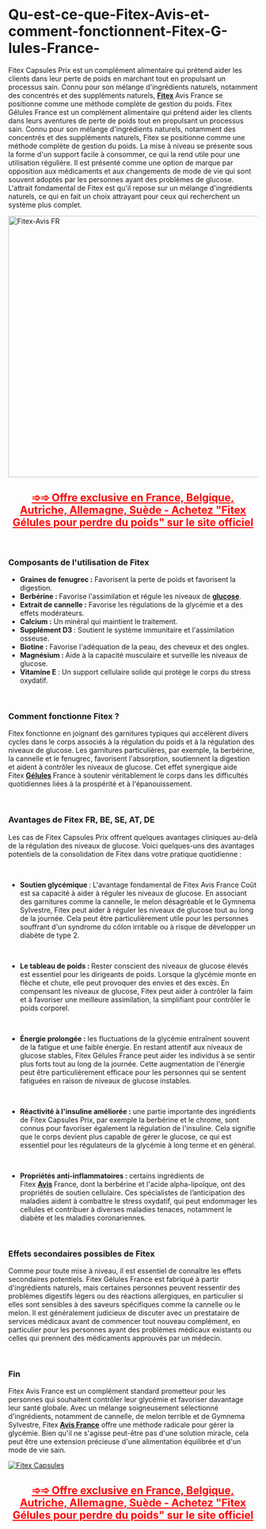 # Qu-est-ce-que-Fitex-Avis-et-comment-fonctionnent-Fitex-G-lules-France-

<p>Fitex Capsules Prix est un compl&eacute;ment alimentaire qui pr&eacute;tend aider les clients dans leur perte de poids en marchant tout en propulsant un processus sain. Connu pour son m&eacute;lange d'ingr&eacute;dients naturels, notamment des concentr&eacute;s et des suppl&eacute;ments naturels,&nbsp;<strong><a href="https://fitexdiet.fr/">Fitex</a>&nbsp;</strong>Avis France se positionne comme une m&eacute;thode compl&egrave;te de gestion du poids. Fitex G&eacute;lules France est un compl&eacute;ment alimentaire qui pr&eacute;tend aider les clients dans leurs aventures de perte de poids tout en propulsant un processus sain. Connu pour son m&eacute;lange d'ingr&eacute;dients naturels, notamment des concentr&eacute;s et des suppl&eacute;ments naturels, Fitex se positionne comme une m&eacute;thode compl&egrave;te de gestion du poids. La mise &agrave; niveau se pr&eacute;sente sous la forme d'un support facile &agrave; consommer, ce qui la rend utile pour une utilisation r&eacute;guli&egrave;re. Il est pr&eacute;sent&eacute; comme une option de marque par opposition aux m&eacute;dicaments et aux changements de mode de vie qui sont souvent adopt&eacute;s par les personnes ayant des probl&egrave;mes de glucose. L'attrait fondamental de Fitex est qu'il repose sur un m&eacute;lange d'ingr&eacute;dients naturels, ce qui en fait un choix attrayant pour ceux qui recherchent un syst&egrave;me plus complet.</p>
<p><a href="https://fitexdiet.fr/go/acheter/"><img src="https://cdn.prod.website-files.com/678f9adb71d5db76c708a131/678f9d448a424a7db24de240_Fitex-Avis-FR.jpeg" alt="Fitex-Avis FR" width="905" height="528" border="0" /></a></p>
<h2 style="text-align: center;"><span style="text-decoration: underline; color: #ff0000;"><strong><a style="color: #ff0000; text-decoration: underline;" href="https://fitexdiet.fr/go/acheter/">➾➾ Offre exclusive en France, Belgique, Autriche, Allemagne, Su&egrave;de - Achetez "Fitex G&eacute;lules pour perdre du poids" sur le site officiel</a></strong></span></h2>
<p>&nbsp;</p>
<h3><strong>Composants de l'utilisation de Fitex</strong></h3>
<ul>
<li><strong>Graines de fenugrec :</strong>&nbsp;Favorisent la perte de poids et favorisent la digestion.</li>
<li><strong>Berb&eacute;rine :&nbsp;</strong>Favorise l'assimilation et r&eacute;gule les niveaux de&nbsp;<strong><a href="https://fitexdiet.fr/fitex-se/">glucose</a></strong>.</li>
<li><strong>Extrait de cannelle :</strong>&nbsp;Favorise les r&eacute;gulations de la glyc&eacute;mie et a des effets mod&eacute;rateurs.</li>
<li><strong>Calcium :</strong>&nbsp;Un min&eacute;ral qui maintient le traitement.</li>
<li><strong>Suppl&eacute;ment D3&nbsp;</strong>: Soutient le syst&egrave;me immunitaire et l'assimilation osseuse.</li>
<li><strong>Biotine :</strong>&nbsp;Favorise l'ad&eacute;quation de la peau, des cheveux et des ongles.</li>
<li><strong>Magn&eacute;sium :&nbsp;</strong>Aide &agrave; la capacit&eacute; musculaire et surveille les niveaux de glucose.</li>
<li><strong>Vitamine E&nbsp;</strong>: Un support cellulaire solide qui prot&egrave;ge le corps du stress oxydatif.</li>
</ul>
<p>&nbsp;</p>
<h3><strong>Comment fonctionne Fitex ?</strong></h3>
<p>Fitex fonctionne en joignant des garnitures typiques qui acc&eacute;l&egrave;rent divers cycles dans le corps associ&eacute;s &agrave; la r&eacute;gulation du poids et &agrave; la r&eacute;gulation des niveaux de glucose. Les garnitures particuli&egrave;res, par exemple, la berb&eacute;rine, la cannelle et le fenugrec, favorisent l'absorption, soutiennent la digestion et aident &agrave; contr&ocirc;ler les niveaux de glucose. Cet effet synergique aide Fitex&nbsp;<strong><a href="https://nexagentesto.com/nexagen-avis/">G&eacute;lules</a>&nbsp;</strong>France &agrave; soutenir v&eacute;ritablement le corps dans les difficult&eacute;s quotidiennes li&eacute;es &agrave; la prosp&eacute;rit&eacute; et &agrave; l'&eacute;panouissement.</p>
<p>&nbsp;</p>
<h3><strong>Avantages de Fitex FR, BE, SE, AT, DE</strong></h3>
<p>Les cas de Fitex Capsules Prix offrent quelques avantages cliniques au-del&agrave; de la r&eacute;gulation des niveaux de glucose. Voici quelques-uns des avantages potentiels de la consolidation de Fitex dans votre pratique quotidienne&nbsp;:</p>
<p>&nbsp;</p>
<ul>
<li><strong>Soutien glyc&eacute;mique&nbsp;</strong>: L'avantage fondamental de Fitex Avis France Co&ucirc;t est sa capacit&eacute; &agrave; aider &agrave; r&eacute;guler les niveaux de glucose. En associant des garnitures comme la cannelle, le melon d&eacute;sagr&eacute;able et le Gymnema Sylvestre, Fitex peut aider &agrave; r&eacute;guler les niveaux de glucose tout au long de la journ&eacute;e. Cela peut &ecirc;tre particuli&egrave;rement utile pour les personnes souffrant d'un syndrome du c&ocirc;lon irritable ou &agrave; risque de d&eacute;velopper un diab&egrave;te de type 2.</li>
</ul>
<p>&nbsp;</p>
<ul>
<li><strong>Le tableau de poids&nbsp;:&nbsp;</strong>Rester conscient des niveaux de glucose &eacute;lev&eacute;s est essentiel pour les dirigeants de poids. Lorsque la glyc&eacute;mie monte en fl&egrave;che et chute, elle peut provoquer des envies et des exc&egrave;s. En compensant les niveaux de glucose, Fitex peut aider &agrave; contr&ocirc;ler la faim et &agrave; favoriser une meilleure assimilation, la simplifiant pour contr&ocirc;ler le poids corporel.</li>
</ul>
<p>&nbsp;</p>
<ul>
<li><strong>&Eacute;nergie prolong&eacute;e :</strong>&nbsp;les fluctuations de la glyc&eacute;mie entra&icirc;nent souvent de la fatigue et une faible &eacute;nergie. En restant attentif aux niveaux de glucose stables, Fitex G&eacute;lules France peut aider les individus &agrave; se sentir plus forts tout au long de la journ&eacute;e. Cette augmentation de l'&eacute;nergie peut &ecirc;tre particuli&egrave;rement efficace pour les personnes qui se sentent fatigu&eacute;es en raison de niveaux de glucose instables.</li>
</ul>
<p>&nbsp;</p>
<ul>
<li><strong>R&eacute;activit&eacute; &agrave; l'insuline am&eacute;lior&eacute;e :</strong>&nbsp;une partie importante des ingr&eacute;dients de Fitex Capsules Prix, par exemple la berb&eacute;rine et le chrome, sont connus pour favoriser &eacute;galement la r&eacute;gulation de l'insuline. Cela signifie que le corps devient plus capable de g&eacute;rer le glucose, ce qui est essentiel pour les r&eacute;gulateurs de la glyc&eacute;mie &agrave; long terme et en g&eacute;n&eacute;ral.</li>
</ul>
<p>&nbsp;</p>
<ul>
<li><strong>Propri&eacute;t&eacute;s anti-inflammatoires :&nbsp;</strong>certains ingr&eacute;dients de Fitex&nbsp;<strong><a href="https://sizemdplusmalegummies.com/sizemd-plus-avis/">Avis</a>&nbsp;</strong>France, dont la berb&eacute;rine et l'acide alpha-lipo&iuml;que, ont des propri&eacute;t&eacute;s de soutien cellulaire. Ces sp&eacute;cialistes de l&rsquo;anticipation des maladies aident &agrave; combattre le stress oxydatif, qui peut endommager les cellules et contribuer &agrave; diverses maladies tenaces, notamment le diab&egrave;te et les maladies coronariennes.</li>
</ul>
<p>&nbsp;</p>
<h3><strong>Effets secondaires possibles de Fitex</strong></h3>
<p>Comme pour toute mise &agrave; niveau, il est essentiel de conna&icirc;tre les effets secondaires potentiels. Fitex G&eacute;lules France est fabriqu&eacute; &agrave; partir d'ingr&eacute;dients naturels, mais certaines personnes peuvent ressentir des probl&egrave;mes digestifs l&eacute;gers ou des r&eacute;actions allergiques, en particulier si elles sont sensibles &agrave; des saveurs sp&eacute;cifiques comme la cannelle ou le melon. Il est g&eacute;n&eacute;ralement judicieux de discuter avec un prestataire de services m&eacute;dicaux avant de commencer tout nouveau compl&eacute;ment, en particulier pour les personnes ayant des probl&egrave;mes m&eacute;dicaux existants ou celles qui prennent des m&eacute;dicaments approuv&eacute;s par un m&eacute;decin.</p>
<p>&nbsp;</p>
<h3><strong>Fin</strong></h3>
<p>Fitex Avis France est un compl&eacute;ment standard prometteur pour les personnes qui souhaitent contr&ocirc;ler leur glyc&eacute;mie et favoriser davantage leur sant&eacute; globale. Avec un m&eacute;lange soigneusement s&eacute;lectionn&eacute; d'ingr&eacute;dients, notamment de cannelle, de melon terrible et de Gymnema Sylvestre, Fitex<strong>&nbsp;<a href="https://glyco-forte.com/glyco-forte-avis/">Avis France</a></strong>&nbsp;offre une m&eacute;thode radicale pour g&eacute;rer la glyc&eacute;mie. Bien qu'il ne s'agisse peut-&ecirc;tre pas d'une solution miracle, cela peut &ecirc;tre une extension pr&eacute;cieuse d'une alimentation &eacute;quilibr&eacute;e et d'un mode de vie sain.</p>
<p><a href="https://fitexdiet.fr/go/acheter/"><img src="https://cdn.prod.website-files.com/678f9adb71d5db76c708a131/678f9d446495db2b9358ea9c_FitexAvisFR.jpeg" alt="Fitex Capsules" border="0" /></a></p>
<h2 style="text-align: center;"><span style="text-decoration: underline; color: #ff0000;"><strong><a style="color: #ff0000; text-decoration: underline;" href="https://fitexdiet.fr/go/acheter/">➾➾ Offre exclusive en France, Belgique, Autriche, Allemagne, Su&egrave;de - Achetez "Fitex G&eacute;lules pour perdre du poids" sur le site officiel</a></strong></span></h2>
